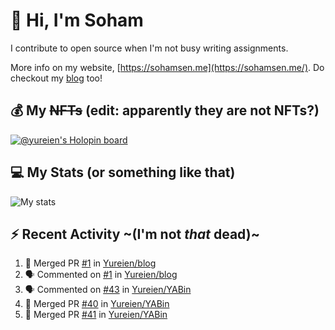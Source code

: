 # 👋 Hi, I'm Soham

I contribute to open source when I'm not busy writing assignments.

More info on my website, [https://sohamsen.me](https://sohamsen.me/). Do checkout my [blog](https://blog.sohamsen.me/) too!

## 💰 My ~~NFTs~~ (edit: apparently they are not NFTs?)

[![@yureien's Holopin board](https://holopin.io/api/user/board?user=yureien)](https://holopin.io/@yureien)

## 💻 My Stats (or something like that)

![My stats](https://github-readme-stats.vercel.app/api?username=Yureien&count_private=true&show_icons=true&theme=dracula)

## ⚡️ Recent Activity ~(I'm not _that_ dead)~

<!--START_SECTION:activity-->
1. 🎉 Merged PR [#1](https://github.com/Yureien/blog/pull/1) in [Yureien/blog](https://github.com/Yureien/blog)
2. 🗣 Commented on [#1](https://github.com/Yureien/blog/pull/1#issuecomment-1988463728) in [Yureien/blog](https://github.com/Yureien/blog)
3. 🗣 Commented on [#43](https://github.com/Yureien/YABin/issues/43#issuecomment-1951458512) in [Yureien/YABin](https://github.com/Yureien/YABin)
4. 🎉 Merged PR [#40](https://github.com/Yureien/YABin/pull/40) in [Yureien/YABin](https://github.com/Yureien/YABin)
5. 🎉 Merged PR [#41](https://github.com/Yureien/YABin/pull/41) in [Yureien/YABin](https://github.com/Yureien/YABin)
<!--END_SECTION:activity-->
